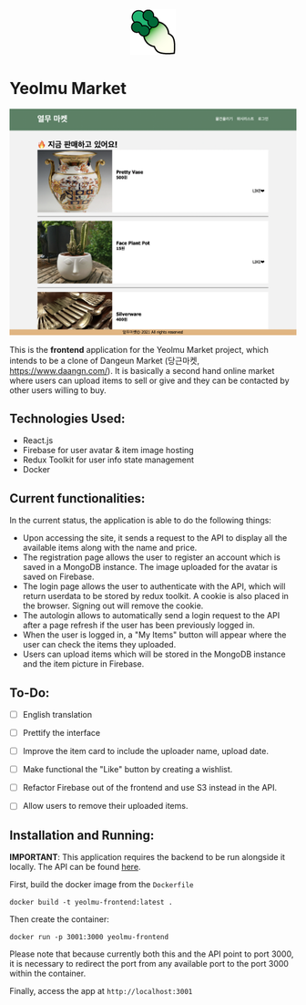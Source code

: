<p style="text-align: center;"><img src="./github-repository-img/yeolmu.png"></img></p>

Yeolmu Market
======

<img style="text-align: center;" src="./github-repository-img/page-front.png"></img>

This is the **frontend** application for the Yeolmu Market</a> project, which intends to be a clone of Dangeun Market (당근마켓, https://www.daangn.com/). It is basically a second hand online market where users can upload items to sell or give and they can be contacted by other users willing to buy.

## Technologies Used:

* React.js
* Firebase for user avatar & item image hosting
* Redux Toolkit for user info state management
* Docker

## Current functionalities:

In the current status, the application is able to do the following things:

* Upon accessing the site, it sends a request to the API to display all the available items along with the name and price.
* The registration page allows the user to register an account which is saved in a MongoDB instance. The image uploaded for the avatar is saved on Firebase.
* The login page allows the user to authenticate with the API, which will return userdata to be stored by redux toolkit. A cookie is also placed in the browser. Signing out will remove the cookie.
* The autologin allows to automatically send a login request to the API after a page refresh if the user has been previously logged in.
* When the user is logged in, a "My Items" button will appear where the user can check the items they uploaded.
* Users can upload items which will be stored in the MongoDB instance and the item picture in Firebase.


## To-Do:
- [ ] English translation
- [ ] Prettify the interface
- [ ] Improve the item card to include the uploader name, upload date.
- [ ] Make functional the "Like" button by creating a wishlist.
- [ ] Refactor Firebase out of the frontend and use S3 instead in the API.
- [ ] Allow users to remove their uploaded items.
 


## Installation and Running:

**IMPORTANT**: This application requires the backend to be run alongside it locally. The API can be found <a href="https://github.com/Resdayn/Yeolmu-market-api">here</a>.

First, build the docker image from the ```Dockerfile```
```code
docker build -t yeolmu-frontend:latest .
```
Then create the container:

```code
docker run -p 3001:3000 yeolmu-frontend
```
Please note that because currently both this and the API point to port 3000, it is necessary to redirect the port from any available port to the port 3000 within the container.

Finally, access the app at ```http://localhost:3001```
